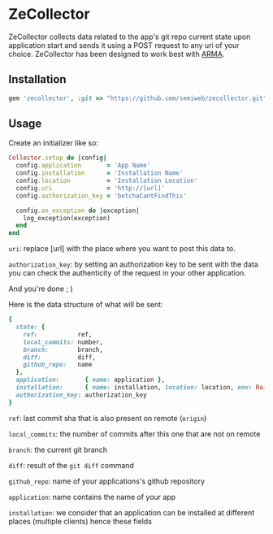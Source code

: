 ZeCollector
====================

ZeCollector collects data related to the app's git repo current state upon application start and sends it using a POST request to any uri of your choice.
ZeCollector has been designed to work best with [ARMA](https://github.com/semiweb/arma).

## Installation

```ruby
gem 'zecollector', :git => "https://github.com/semiweb/zecollector.git"
```

## Usage

Create an initializer like so:

```ruby
Collector.setup do |config|
  config.application       = 'App Name'
  config.installation      = 'Installation Name'
  config.location          = 'Installation Location'
  config.uri               = 'http://[url]'
  config.authorization_key = 'betchaCantFindThis'

  config.on_exception do |exception|
    log_exception(exception)
  end
end
```

`uri`: replace [url] with the place where you want to post this data to. 

`authorization_key`: by setting an authorization key to be sent with the data you can check the authenticity of the request in your other application.

And you're done ; )

Here is the data structure of what will be sent:

```ruby
{
  state: {
    ref:           ref,
    local_commits: number,
    branch:        branch,
    diff:          diff,
    github_repo:   name
  },
  application:       { name: application },
  installation:      { name: installation, location: location, env: Rails.env },
  authorization_key: authorization_key
}
```

`ref`: last commit sha that is also present on remote (`origin`)

`local_commits`: the number of commits after this one that are not on remote

`branch`: the current git branch

`diff`: result of the `git diff` command

`github_repo`: name of your applications's github repository

`application`: name contains the name of your app

`installation`: we consider that an application can be installed at different places (multiple clients) hence these fields